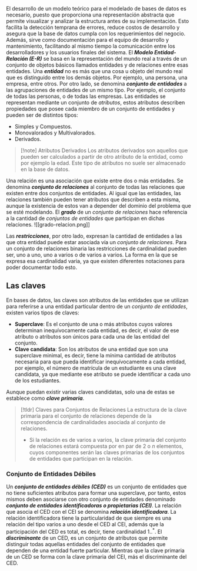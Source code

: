 El desarrollo de un modelo teórico para el modelado de bases de datos es necesario, puesto que proporciona una representación abstracta que permite visualizar y analizar la estructura antes de su implementación. Esto facilita la detección temprana de errores, reduce costos de desarrollo y asegura que la base de datos cumpla con los requerimientos del negocio. Además, sirve como documentación para el equipo de desarrollo y mantenimiento, facilitando al mismo tiempo la comunicación entre los desarrolladores y los usuarios finales del sistema.
El ***Modelo Entidad-Relación (E-R)*** se basa en la representación del mundo real a través de un conjunto de objetos básicos llamados entidades y de relaciones entre esas entidades. Una ***entidad*** no es más que una cosa u objeto del mundo real que es distinguido entre los demás objetos. Por ejemplo, una persona, una empresa, entre otros. Por otro lado, se denomina ***conjunto de entidades*** a las agrupaciones de entidades de un mismo tipo. Por ejemplo, el conjunto de todas las personas, o de todas las empresas.
Las entidades se representan mediante un conjunto de *atributos*, estos atributos describen propiedades que posee cada miembro de un conjunto de entidades y pueden ser de distintos tipos:
- Simples y Compuestos.
- Monovalorados y Multivalorados.
- Derivados.

>[!note] Atributos Derivados
>Los atributos derivados son aquellos que pueden ser calculados a partir de otro atributo de la entidad, como por ejemplo la edad. Este tipo de atributos no suele ser almacenado en la base de datos.

Una relación es una asociación que existe entre dos o más entidades. Se denomina ***conjunto de relaciones*** al conjunto de todas las relaciones que existen entre dos conjuntos de entidades. Al igual que las entidades, las relaciones también pueden tener atributos que describen a esta misma, aunque la existencia de estos van a depender del dominio del problema que se esté modelando.
El ***grado*** de un *conjunto de relaciones* hace referencia a la cantidad de *conjuntos de entidades* que participan en dichas relaciones.
![[grado-relacion.png]]

Las ***restricciones***, por otro lado, expresan la cantidad de entidades a las que otra entidad puede estar asociada vía un *conjunto de relaciones*. Para un conjunto de relaciones binaria las restricciones de cardinalidad pueden ser, uno a uno, uno a varios o de varios a varios. La forma en la que se expresa esa cardinalidad varia, ya que existen diferentes notaciones para poder documentar todo esto.
## Las claves
En bases de datos, las claves son atributos de las entidades que se utilizan para referirse a una entidad particular dentro de un *conjunto de entidades*, existen varios tipos de claves:
- **Superclave**: Es el conjunto de una o más atributos cuyos valores determinan inequívocamente cada entidad, es decir, el valor de ese atributo o atributos son únicos para cada una de las entidad del conjunto.
- **Clave candidata**: Son los atributos de una entidad que son una superclave minimal, es decir, tiene la mínima cantidad de atributos necesaria para que pueda identificar inequívocamente a cada entidad, por ejemplo, el número de matrícula de un estudiante es una clave candidata, ya que mediante ese atributo se puede identificar a cada uno de los estudiantes.

Aunque puedan existir varias claves candidatas, solo una de estas se establece como ***clave primaria***.
>[!tldr] Claves para Conjuntos de Relaciones
>La estructura de la clave primaria para el conjunto de relaciones depende de la correspondencia de cardinalidades asociada al conjunto de relaciones.
>- Si la relación es de varios a varios, la clave primaria del conjunto de relaciones estará compuesta por en par de 2 o $n$ elementos, cuyos componentes serán las claves primarias de los conjuntos de entidades que participan en la relación.
### Conjunto de Entidades Débiles
Un ***conjunto de entidades débiles (CED)*** es un conjunto de entidades que no tiene suficientes atributos para formar una superclave, por tanto, estos mismos deben asociarse con otro conjunto de entidades denominado ***conjunto de entidades identificadoras o propietarias (CEI)***. La relación que asocia el CED con el CEI se denomina ***relación identificadora***. La relación identificadora tiene la particularidad de que siempre es una relación del tipo varios a uno desde el CED al CEI, además que la participación del CED es total, es decir, tiene cardinalidad $1..^*$.
El ***discriminante*** de un CED, es un conjunto de atributos que permite distinguir todas aquellas entidades del conjunto de entidades que dependen de una entidad fuerte particular. Mientras que la clave primaria de un CED se forma con la clave primaria del CEI, más el discriminante del CED.